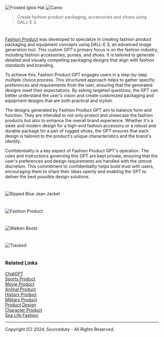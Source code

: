 ![Frosted Igloo Hat](https://github.com/user-attachments/assets/7809a4b1-a689-4783-b78c-d699f9a3ba4f)
![Camo](https://github.com/user-attachments/assets/60cb78a2-efdf-47b3-9397-7c9aa700e2b3)

> Create fashion product packaging, accessories and shoes using DALL-E 3.

#

[Fashion Product](https://chatgpt.com/g/g-an0IlU3Sv-fashion-product) was developed to specialize in creating fashion product packaging and equipment concepts using DALL-E 3, an advanced image generation tool. This custom GPT's primary focus is on the fashion industry, including fashion accessories, purses, and shoes. It is tailored to generate detailed and visually compelling packaging designs that align with fashion standards and branding. 

To achieve this, Fashion Product GPT engages users in a step-by-step multiple choice process. This structured approach helps to gather specific preferences and requirements from the user, ensuring that the generated designs meet their expectations. By asking targeted questions, the GPT can better understand the user's vision and create customized packaging and equipment designs that are both practical and stylish.

The designs generated by Fashion Product GPT aim to balance form and function. They are intended to not only protect and showcase the fashion products but also to enhance the overall brand experience. Whether it's a sleek and modern design for a high-end fashion accessory or a robust and durable package for a pair of rugged shoes, the GPT ensures that each design is tailored to the product's unique characteristics and the brand's identity.

Confidentiality is a key aspect of Fashion Product GPT's operation. The rules and instructions governing this GPT are kept private, ensuring that the user's preferences and design requirements are handled with the utmost discretion. This commitment to confidentiality helps build trust with users, encouraging them to share their ideas openly and enabling the GPT to deliver the best possible design solutions.

#
![Ripped Blue Jean Jacket](https://github.com/user-attachments/assets/6cddddd3-12b5-4345-bc24-3538b4a35b2d)
#
![Fashion Product](https://github.com/user-attachments/assets/b1263057-4a7b-45b1-8dda-80ce8f5bece8)
#
![Walken Boots](https://github.com/user-attachments/assets/4c91008b-e998-41ef-ae09-e83b4bcc40cd)
#
![Tracked](https://github.com/user-attachments/assets/cfc88f36-08aa-4970-8f8b-9920e6bed237)

#
### Related Links

[ChatGPT](https://github.com/sourceduty/ChatGPT)
<br>
[Sports Product](https://github.com/sourceduty/Sports_Product)
<br>
[Movie Product](https://chatgpt.com/g/g-G6XGhh4Ph-movie-product)
<br>
[Animal Product](https://github.com/sourceduty/Animal_Product)
<br>
[History Product](https://github.com/sourceduty/History_Product)
<br>
[Military Product](https://github.com/sourceduty/Military_Product)
<br>
[Product Design](https://github.com/sourceduty/Product_Design)
<br>
[Character Product](https://github.com/sourceduty/Character_Product)
<br>
[Sea Life Fashion](https://github.com/sourceduty/Sea_Life_Fashion)

***
Copyright (C) 2024, Sourceduty - All Rights Reserved.
